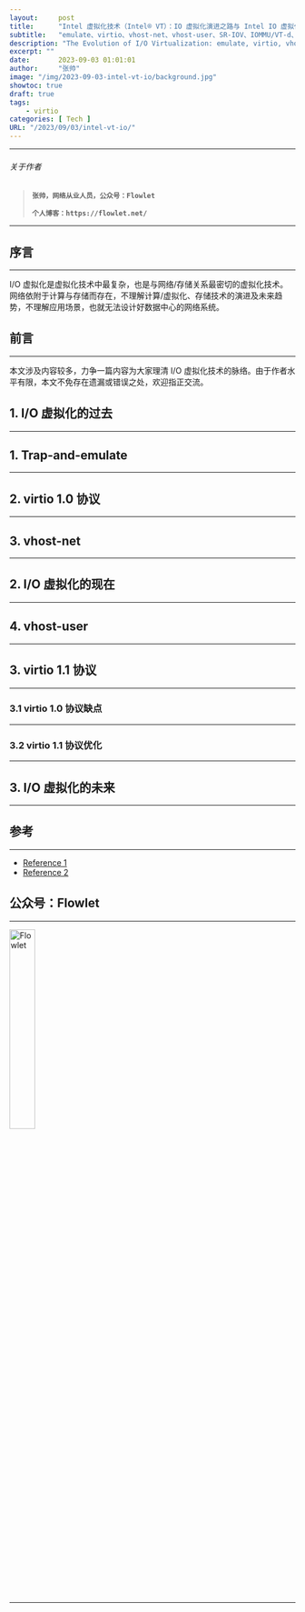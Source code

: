 ```yaml
---
layout:     post
title:      "Intel 虚拟化技术（Intel® VT）：IO 虚拟化演进之路与 Intel IO 虚拟化技术"
subtitle:   "emulate、virtio、vhost-net、vhost-user、SR-IOV、IOMMU/VT-d、vfio、vfio-mdev、virtio-user、vDPA、VDUSE 与 SIOV 技术概述"
description: "The Evolution of I/O Virtualization: emulate, virtio, vhost-net, vhost-user, SR-IOV, IOMMU/VT-d、vfio、vfio-mdev, virtio-user, vDPA and VDUSE."
excerpt: ""
date:       2023-09-03 01:01:01
author:     "张帅"
image: "/img/2023-09-03-intel-vt-io/background.jpg"
showtoc: true
draft: true
tags:
    - virtio
categories: [ Tech ]
URL: "/2023/09/03/intel-vt-io/"
---
```


- - -
###### 关于作者
> 
> **`张帅，网络从业人员，公众号：Flowlet`**
> 
> **`个人博客：https://flowlet.net/`**
- - -

## 序言
- - -

I/O 虚拟化是虚拟化技术中最复杂，也是与网络/存储关系最密切的虚拟化技术。网络依附于计算与存储而存在，不理解计算/虚拟化、存储技术的演进及未来趋势，不理解应用场景，也就无法设计好数据中心的网络系统。

## 前言
- - -

本文涉及内容较多，力争一篇内容为大家理清 I/O 虚拟化技术的脉络。由于作者水平有限，本文不免存在遗漏或错误之处，欢迎指正交流。


## 1. I/O 虚拟化的过去
- - -

## 1. Trap-and-emulate
- - -


## 2. virtio 1.0 协议
- - -


## 3. vhost-net
- - -


## 2. I/O 虚拟化的现在
- - -

## 4. vhost-user
- - -

## 3. virtio 1.1 协议
- - -

### 3.1 virtio 1.0 协议缺点
- - -

### 3.2 virtio 1.1 协议优化
- - -


## 3. I/O 虚拟化的未来
- - -





## 参考
- - -
* [Reference 1](https://)
* [Reference 2](https://)

## 公众号：Flowlet
- - -

<img src="/img/qrcode_flowlet.jpg" width = 30% height = 30% alt="Flowlet" align=center/>

- - -
